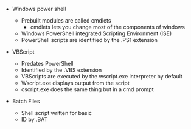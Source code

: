 * Windows power shell
	* Prebuilt modules are called cmdlets
		* cmdlets lets you change most of the components of windows 
	* Windows PowerShell integrated Scripting Environment (ISE) 
	* PowerShell scripts are identified by the .PS1 extension

 * VBScript
	 * Predates PowerShell
	 * Identified by the .VBS extension
	 * VBScripts are executed by the wscript.exe interpreter by default 
	 * Wscript.exe displays output from the script
	 * cscript.exe does the same thing but in a cmd prompt 
* Batch Files
	* Shell script written for basic 
	* ID by .BAT 